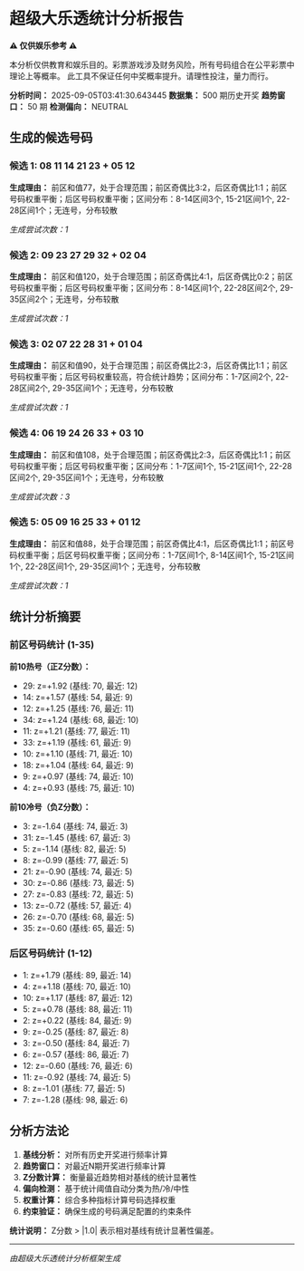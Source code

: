 # 超级大乐透统计分析报告

**⚠️ 仅供娱乐参考 ⚠️**

本分析仅供教育和娱乐目的。彩票游戏涉及财务风险，所有号码组合在公平彩票中理论上等概率。
此工具不保证任何中奖概率提升。请理性投注，量力而行。

**分析时间：** 2025-09-05T03:41:30.643445
**数据集：** 500 期历史开奖
**趋势窗口：** 50 期
**检测偏向：** NEUTRAL

## 生成的候选号码

### 候选 1: 08 11 14 21 23 + 05 12

**生成理由：** 前区和值77，处于合理范围；前区奇偶比3:2，后区奇偶比1:1；前区号码权重平衡；后区号码权重平衡；区间分布：8-14区间3个, 15-21区间1个, 22-28区间1个；无连号，分布较散

*生成尝试次数：1*

### 候选 2: 09 23 27 29 32 + 02 04

**生成理由：** 前区和值120，处于合理范围；前区奇偶比4:1，后区奇偶比0:2；前区号码权重平衡；后区号码权重平衡；区间分布：8-14区间1个, 22-28区间2个, 29-35区间2个；无连号，分布较散

*生成尝试次数：1*

### 候选 3: 02 07 22 28 31 + 01 04

**生成理由：** 前区和值90，处于合理范围；前区奇偶比2:3，后区奇偶比1:1；前区号码权重平衡；后区号码权重较高，符合统计趋势；区间分布：1-7区间2个, 22-28区间2个, 29-35区间1个；无连号，分布较散

*生成尝试次数：1*

### 候选 4: 06 19 24 26 33 + 03 10

**生成理由：** 前区和值108，处于合理范围；前区奇偶比2:3，后区奇偶比1:1；前区号码权重平衡；后区号码权重平衡；区间分布：1-7区间1个, 15-21区间1个, 22-28区间2个, 29-35区间1个；无连号，分布较散

*生成尝试次数：3*

### 候选 5: 05 09 16 25 33 + 01 12

**生成理由：** 前区和值88，处于合理范围；前区奇偶比4:1，后区奇偶比1:1；前区号码权重平衡；后区号码权重平衡；区间分布：1-7区间1个, 8-14区间1个, 15-21区间1个, 22-28区间1个, 29-35区间1个；无连号，分布较散

*生成尝试次数：1*

## 统计分析摘要

### 前区号码统计 (1-35)

**前10热号（正Z分数）：**

- 29: z=+1.92 (基线: 70, 最近: 12)
- 14: z=+1.57 (基线: 54, 最近: 9)
- 12: z=+1.25 (基线: 76, 最近: 11)
- 34: z=+1.24 (基线: 68, 最近: 10)
- 11: z=+1.21 (基线: 77, 最近: 11)
- 33: z=+1.19 (基线: 61, 最近: 9)
- 10: z=+1.10 (基线: 71, 最近: 10)
- 18: z=+1.04 (基线: 64, 最近: 9)
-  9: z=+0.97 (基线: 74, 最近: 10)
-  4: z=+0.93 (基线: 75, 最近: 10)

**前10冷号（负Z分数）：**

-  3: z=-1.64 (基线: 74, 最近: 3)
- 31: z=-1.45 (基线: 67, 最近: 3)
-  5: z=-1.14 (基线: 82, 最近: 5)
-  8: z=-0.99 (基线: 77, 最近: 5)
- 21: z=-0.90 (基线: 74, 最近: 5)
- 30: z=-0.86 (基线: 73, 最近: 5)
- 27: z=-0.83 (基线: 72, 最近: 5)
- 13: z=-0.72 (基线: 57, 最近: 4)
- 26: z=-0.70 (基线: 68, 最近: 5)
- 35: z=-0.60 (基线: 65, 最近: 5)

### 后区号码统计 (1-12)

-  1: z=+1.79 (基线: 89, 最近: 14)
-  4: z=+1.18 (基线: 70, 最近: 10)
- 10: z=+1.17 (基线: 87, 最近: 12)
-  5: z=+0.78 (基线: 88, 最近: 11)
-  2: z=+0.22 (基线: 84, 最近: 9)
-  9: z=-0.25 (基线: 87, 最近: 8)
-  3: z=-0.50 (基线: 84, 最近: 7)
-  6: z=-0.57 (基线: 86, 最近: 7)
- 12: z=-0.60 (基线: 76, 最近: 6)
- 11: z=-0.92 (基线: 74, 最近: 5)
-  8: z=-1.01 (基线: 77, 最近: 5)
-  7: z=-1.28 (基线: 98, 最近: 6)

## 分析方法论

1. **基线分析：** 对所有历史开奖进行频率计算
2. **趋势窗口：** 对最近N期开奖进行频率计算
3. **Z分数计算：** 衡量最近趋势相对基线的统计显著性
4. **偏向检测：** 基于统计阈值自动分类为热/冷/中性
5. **权重计算：** 综合多种指标计算号码选择权重
6. **约束验证：** 确保生成的号码满足配置的约束条件

**统计说明：** Z分数 > |1.0| 表示相对基线有统计显著性偏差。

---
*由超级大乐透统计分析框架生成*